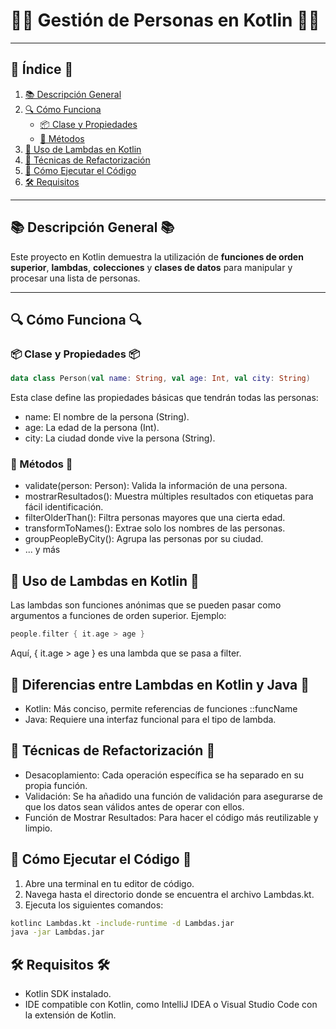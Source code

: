# 🧑‍💼 Gestión de Personas en Kotlin 🧑‍💼

---

## 📌 Índice 📌

1. [📚 Descripción General](#descripción-general)
2. [🔍 Cómo Funciona](#cómo-funciona)
    - [📦 Clase y Propiedades](#clase-y-propiedades)
    - [🔧 Métodos](#métodos)
3. [🐑 Uso de Lambdas en Kotlin](#uso-de-lambdas-en-kotlin)
4. [🔄 Técnicas de Refactorización](#técnicas-de-refactorización)
5. [🏁 Cómo Ejecutar el Código](#cómo-ejecutar-el-código)
6. [🛠 Requisitos](#requisitos)

---

## 📚 Descripción General 📚

Este proyecto en Kotlin demuestra la utilización de **funciones de orden superior**, **lambdas**, **colecciones** y **clases de datos** para manipular y procesar una lista de personas.

---

## 🔍 Cómo Funciona 🔍

### 📦 Clase y Propiedades 📦

```kotlin
data class Person(val name: String, val age: Int, val city: String)
```

Esta clase define las propiedades básicas que tendrán todas las personas:

- name: El nombre de la persona (String).
- age: La edad de la persona (Int).
- city: La ciudad donde vive la persona (String).

### 🔧 Métodos 🔧

- validate(person: Person): Valida la información de una persona.
- mostrarResultados(): Muestra múltiples resultados con etiquetas para fácil identificación.
- filterOlderThan(): Filtra personas mayores que una cierta edad.
- transformToNames(): Extrae solo los nombres de las personas.
- groupPeopleByCity(): Agrupa las personas por su ciudad.
- ... y más


## 🐑 Uso de Lambdas en Kotlin 🐑

Las lambdas son funciones anónimas que se pueden pasar como argumentos a funciones de orden superior. Ejemplo:

```kotlin
people.filter { it.age > age }
```

Aquí, { it.age > age } es una lambda que se pasa a filter.


## 🐑 Diferencias entre Lambdas en Kotlin y Java 🐑

- Kotlin: Más conciso, permite referencias de funciones ::funcName
- Java: Requiere una interfaz funcional para el tipo de lambda.

## 🔄 Técnicas de Refactorización 🔄

- Desacoplamiento: Cada operación específica se ha separado en su propia función.
- Validación: Se ha añadido una función de validación para asegurarse de que los datos sean válidos antes de operar con ellos.
- Función de Mostrar Resultados: Para hacer el código más reutilizable y limpio.

## 🏁 Cómo Ejecutar el Código 🏁

1. Abre una terminal en tu editor de código.
2. Navega hasta el directorio donde se encuentra el archivo Lambdas.kt.
3. Ejecuta los siguientes comandos:

```bash
kotlinc Lambdas.kt -include-runtime -d Lambdas.jar
java -jar Lambdas.jar
```

## 🛠 Requisitos 🛠

- Kotlin SDK instalado.
- IDE compatible con Kotlin, como IntelliJ IDEA o Visual Studio Code con la extensión de Kotlin.